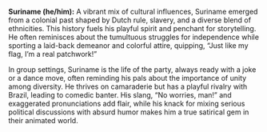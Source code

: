 **Suriname (he/him):** A vibrant mix of cultural influences, Suriname emerged from a colonial past shaped by Dutch rule, slavery, and a diverse blend of ethnicities. This history fuels his playful spirit and penchant for storytelling. He often reminisces about the tumultuous struggles for independence while sporting a laid-back demeanor and colorful attire, quipping, “Just like my flag, I’m a real patchwork!”

In group settings, Suriname is the life of the party, always ready with a joke or a dance move, often reminding his pals about the importance of unity among diversity. He thrives on camaraderie but has a playful rivalry with Brazil, leading to comedic banter. His slang, “No worries, man!” and exaggerated pronunciations add flair, while his knack for mixing serious political discussions with absurd humor makes him a true satirical gem in their animated world.